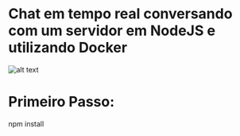 # Chat em tempo real conversando com um servidor em NodeJS e utilizando Docker
![alt text](https://nodejs.org/static/images/logo.svg)
# Primeiro Passo:
npm install
#
